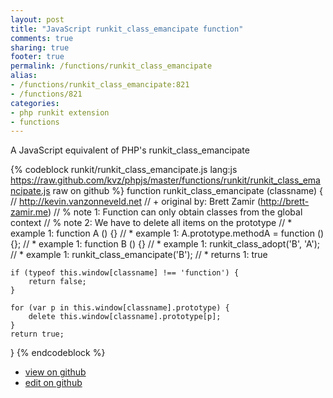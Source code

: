 ```yaml
---
layout: post
title: "JavaScript runkit_class_emancipate function"
comments: true
sharing: true
footer: true
permalink: /functions/runkit_class_emancipate
alias:
- /functions/runkit_class_emancipate:821
- /functions/821
categories:
- php runkit extension
- functions
---
```

A JavaScript equivalent of PHP's runkit_class_emancipate

<!-- more -->

{% codeblock runkit/runkit_class_emancipate.js lang:js https://raw.github.com/kvz/phpjs/master/functions/runkit/runkit_class_emancipate.js raw on github %}
function runkit_class_emancipate (classname) {
    // http://kevin.vanzonneveld.net
    // +   original by: Brett Zamir (http://brett-zamir.me)
    // %          note 1: Function can only obtain classes from the global context
    // %          note 2: We have to delete all items on the prototype
    // *     example 1: function A () {}
    // *     example 1: A.prototype.methodA = function () {};
    // *     example 1: function B () {}
    // *     example 1: runkit_class_adopt('B', 'A');
    // *     example 1: runkit_class_emancipate('B');
    // *     returns 1: true

    if (typeof this.window[classname] !== 'function') {
        return false;
    }

    for (var p in this.window[classname].prototype) {
        delete this.window[classname].prototype[p];
    }
    return true;
}
{% endcodeblock %}

 - [view on github](https://github.com/kvz/phpjs/blob/master/functions/runkit/runkit_class_emancipate.js)
 - [edit on github](https://github.com/kvz/phpjs/edit/master/functions/runkit/runkit_class_emancipate.js)

